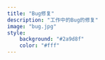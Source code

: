 ```yaml
---
title: "Bug修复"
description: "工作中的Bug的修复"
image: "bug.jpg"
style:
    background: "#2a9d8f"
    color: "#fff"
---
```

